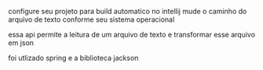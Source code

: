 configure seu projeto para build automatico no intellij
mude o caminho do arquivo de texto conforme seu sistema operacional


essa api permite a leitura de um arquivo de texto e transformar esse arquivo em json

foi utlizado spring e a biblioteca jackson

